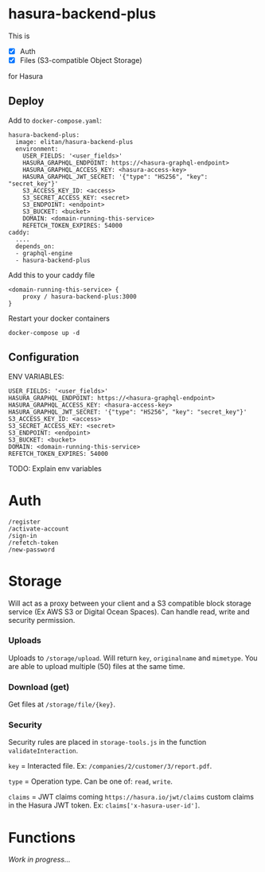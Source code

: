 # hasura-backend-plus

This is

- [x] Auth
- [x] Files (S3-compatible Object Storage)

for Hasura

## Deploy

Add to `docker-compose.yaml`:

```
hasura-backend-plus:
  image: elitan/hasura-backend-plus
  environment:
    USER_FIELDS: '<user_fields>'
    HASURA_GRAPHQL_ENDPOINT: https://<hasura-graphql-endpoint>
    HASURA_GRAPHQL_ACCESS_KEY: <hasura-access-key>
    HASURA_GRAPHQL_JWT_SECRET: '{"type": "HS256", "key": "secret_key"}'
    S3_ACCESS_KEY_ID: <access>
    S3_SECRET_ACCESS_KEY: <secret>
    S3_ENDPOINT: <endpoint>
    S3_BUCKET: <bucket>
    DOMAIN: <domain-running-this-service>
    REFETCH_TOKEN_EXPIRES: 54000
caddy:
  ....
  depends_on:
  - graphql-engine
  - hasura-backend-plus
```

Add this to your caddy file

```
<domain-running-this-service> {
    proxy / hasura-backend-plus:3000
}
```

Restart your docker containers

`docker-compose up -d`

## Configuration

ENV VARIABLES:
```
USER_FIELDS: '<user_fields>'
HASURA_GRAPHQL_ENDPOINT: https://<hasura-graphql-endpoint>
HASURA_GRAPHQL_ACCESS_KEY: <hasura-access-key>
HASURA_GRAPHQL_JWT_SECRET: '{"type": "HS256", "key": "secret_key"}'
S3_ACCESS_KEY_ID: <access>
S3_SECRET_ACCESS_KEY: <secret>
S3_ENDPOINT: <endpoint>
S3_BUCKET: <bucket>
DOMAIN: <domain-running-this-service>
REFETCH_TOKEN_EXPIRES: 54000
```

TODO: Explain env variables

# Auth

```
/register
/activate-account
/sign-in
/refetch-token
/new-password
```


# Storage

Will act as a proxy between your client and a S3 compatible block storage service (Ex AWS S3 or Digital Ocean Spaces). Can handle read, write and security permission.

### Uploads

Uploads to `/storage/upload`. Will return `key`, `originalname` and `mimetype`. You are able to upload multiple (50) files at the same time.

### Download (get)

Get files at `/storage/file/{key}`.

### Security

Security rules are placed in `storage-tools.js` in the function `validateInteraction`.

`key` = Interacted file. Ex: `/companies/2/customer/3/report.pdf`.

`type` = Operation type. Can be one of: `read`, `write`.

`claims` = JWT claims coming `https://hasura.io/jwt/claims` custom claims in the Hasura JWT token. Ex: `claims['x-hasura-user-id']`.

# Functions

*Work in progress...*
